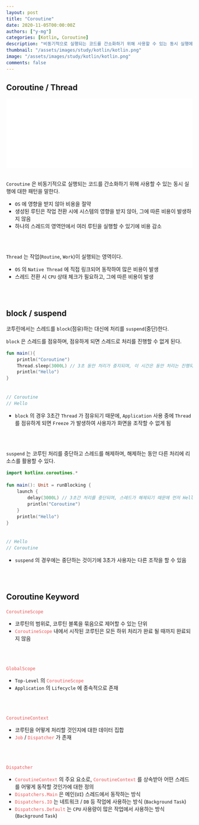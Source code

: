 ```yaml
---
layout: post
title: "Coroutine"
date: 2020-11-05T00:00:00Z
authors: ["y-mg"]
categories: [Kotlin, Coroutine]
description: "비동기적으로 실행되는 코드를 간소화하기 위해 사용할 수 있는 동시 실행에 대한 패턴"
thumbnail: "/assets/images/study/kotlin/kotlin.png"
image: "/assets/images/study/kotlin/kotlin.png"
comments: false
---
```


## Coroutine / Thread
<div style="
background-color: #ffffff;
background-image: url(/assets/images/study/kotlin/coroutine-thread.png);
background-size: contain;
background-repeat: no-repeat;
background-position: center center;
">
<img src="/assets/images/study/kotlin/coroutine-thread.png" style="visibility: hidden;" />
</div>
<br/>

`Coroutine` 은 비동기적으로 실행되는 코드를 간소화하기 위해 사용할 수 있는 동시 실행에 대한 패턴을 말한다.
- `OS` 에 영향을 받지 않아 비용을 절약
- 생성된 루틴은 작업 전환 시에 시스템의 영향을 받지 않아, 그에 따른 비용이 발생하지 않음
- 하나의 스레드의 영역안에서 여러 루틴을 실행할 수 있기에 비용 감소
<br/>
<br/>

`Thread` 는 작업(`Routine`, `Work`)이 실행되는 영역이다.
- `OS` 의 `Native Thread` 에 직접 링크되어 동작하여 많은 비용이 발생
- 스레드 전환 시 `CPU` 상태 체크가 필요하고, 그에 따른 비용이 발생
<br/>
<br/>



## block / suspend
코투린에서는 스레드를 `block`(점유)하는 대신에 처리를 `suspend`(중단)한다.
<br/>

`block` 은 스레드를 점유하며, 점유하게 되면 스레드로 처리를 진행할 수 없게 된다.
<br/>
```kotlin
fun main(){
    println("Coroutine")
    Thread.sleep(3000L) // 3초 동안 처리가 중지되며, 이 시간은 동안 처리는 진행되지 않음
    println("Hello")
}


// Coroutine
// Hello
```
- `block` 의 경우 3초간 `Thread` 가 점유되기 때문에, `Application` 사용 중에 `Thread` 를 점유하게 되면 `Freeze` 가 발생하여 사용자가 화면을 조작할 수 없게 됨
<br/>
<br/>

`suspend` 는 코루틴 처리를 중단하고 스레드를 해제하며, 해제하는 동안 다른 처리에 리소스를 활용할 수 있다.

```kotlin
import kotlinx.coroutines.*

fun main(): Unit = runBlocking {
    launch {
        delay(3000L) // 3초간 처리를 중단되며, 스레드가 해제되기 때문에 먼저 Hello 가 출력
        println("Coroutine")
    }
    println("Hello")
}


// Hello
// Coroutine
```
- `suspend` 의 경우에는 중단하는 것이기에 3초가 사용자는 다른 조작을 할 수 있음
<br/>
<br/>



## Coroutine Keyword
<code style="color: #eb5657;">CoroutineScope</code>
- 코루틴의 범위로, 코루틴 블록을 묶음으로 제어할 수 있는 단위
- <code style="color: #eb5657;">CoroutineScope</code> 내에서 시작된 코루틴은 모든 하위 처리가 완료 될 때까지 완료되지 않음
<br/>
<br/>

<code style="color: #eb5657;">GlobalScope</code>
- `Top-Level` 의 <code style="color: #eb5657;">CoroutineScope</code>
- `Application` 의 `Lifecycle` 에 종속적으로 존재
<br/>
<br/>

<code style="color: #eb5657;">CoroutineContext</code>
- 코루틴을 어떻게 처리할 것인지에 대한 데이터 집합
- <code style="color: #eb5657;">Job</code> / <code style="color: #eb5657;">Dispatcher</code> 가 존재
<br/>
<br/>

<code style="color: #eb5657;">Dispatcher</code>
- <code style="color: #eb5657;">CoroutineContext</code> 의 주요 요소로, <code style="color: #eb5657;">CoroutineContext</code> 를 상속받아 어떤 스레드를 어떻게 동작할 것인가에 대한 정의
- <code style="color: #eb5657;">Dispatchers.Main</code> 은 메인(`UI`) 스레드에서 동작하는 방식
- <code style="color: #eb5657;">Dispatchers.IO</code> 는 네트워크 / `DB` 등 작업에 사용하는 방식 (`Background` `Task`)
- <code style="color: #eb5657;">Dispatchers.Default</code> 는 `CPU` 사용량이 많은 작업에서 사용하는 방식 (`Background` `Task`)